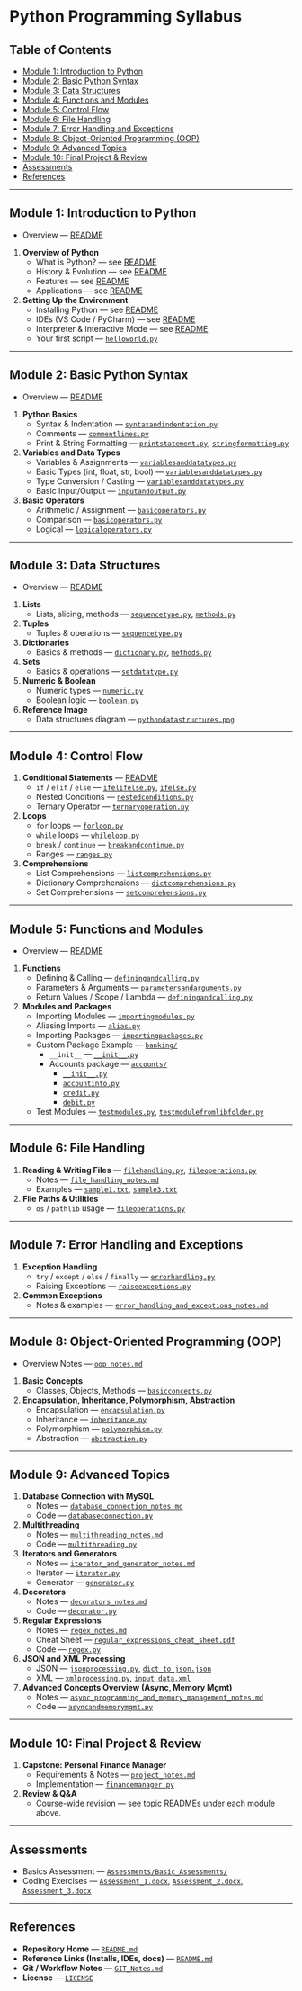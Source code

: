 # Python Programming Syllabus

## Table of Contents
- [Module 1: Introduction to Python](#module-1-introduction-to-python)
- [Module 2: Basic Python Syntax](#module-2-basic-python-syntax)
- [Module 3: Data Structures](#module-3-data-structures)
- [Module 4: Functions and Modules](#module-4-functions-and-modules)
- [Module 5: Control Flow](#module-5-control-flow)
- [Module 6: File Handling](#module-6-file-handling)
- [Module 7: Error Handling and Exceptions](#module-7-error-handling-and-exceptions)
- [Module 8: Object-Oriented Programming (OOP)](#module-8-object-oriented-programming-oop)
- [Module 9: Advanced Topics](#module-9-advanced-topics)
- [Module 10: Final Project & Review](#module-10-final-project--review)
- [Assessments](#assessments)
- [References](#references)

---

## Module 1: Introduction to Python

- Overview — [README](01_Introduction_to_Python/README.md)
1. **Overview of Python**
   - What is Python? — see [README](01_Introduction_to_Python/README.md)
   - History & Evolution — see [README](01_Introduction_to_Python/README.md)
   - Features — see [README](01_Introduction_to_Python/README.md)
   - Applications — see [README](01_Introduction_to_Python/README.md)
2. **Setting Up the Environment**
   - Installing Python — see [README](01_Introduction_to_Python/README.md)
   - IDEs (VS Code / PyCharm) — see [README](01_Introduction_to_Python/README.md)
   - Interpreter & Interactive Mode — see [README](01_Introduction_to_Python/README.md)
   - Your first script — [`helloworld.py`](01_Introduction_to_Python/helloworld.py)

---

## Module 2: Basic Python Syntax

- Overview — [README](02_Basic_Python_Syntax/README.md)
1. **Python Basics**
   - Syntax & Indentation — [`syntaxandindentation.py`](02_Basic_Python_Syntax/syntaxandindentation.py)
   - Comments — [`commentlines.py`](02_Basic_Python_Syntax/commentlines.py)
   - Print & String Formatting — [`printstatement.py`](02_Basic_Python_Syntax/printstatement.py), [`stringformatting.py`](02_Basic_Python_Syntax/stringformatting.py)
2. **Variables and Data Types**
   - Variables & Assignments — [`variablesanddatatypes.py`](02_Basic_Python_Syntax/variablesanddatatypes.py)
   - Basic Types (int, float, str, bool) — [`variablesanddatatypes.py`](02_Basic_Python_Syntax/variablesanddatatypes.py)
   - Type Conversion / Casting — [`variablesanddatatypes.py`](02_Basic_Python_Syntax/variablesanddatatypes.py)
   - Basic Input/Output — [`inputandoutput.py`](02_Basic_Python_Syntax/inputandoutput.py)
3. **Basic Operators**
   - Arithmetic / Assignment — [`basicoperators.py`](02_Basic_Python_Syntax/basicoperators.py)
   - Comparison — [`basicoperators.py`](02_Basic_Python_Syntax/basicoperators.py)
   - Logical — [`logicaloperators.py`](02_Basic_Python_Syntax/logicaloperators.py)

---

## Module 3: Data Structures

- Overview — [README](03_Data_Structures/README.md)
1. **Lists**
   - Lists, slicing, methods — [`sequencetype.py`](03_Data_Structures/sequencetype.py), [`methods.py`](03_Data_Structures/methods.py)
2. **Tuples**
   - Tuples & operations — [`sequencetype.py`](03_Data_Structures/sequencetype.py)
3. **Dictionaries**
   - Basics & methods — [`dictionary.py`](03_Data_Structures/dictionary.py), [`methods.py`](03_Data_Structures/methods.py)
4. **Sets**
   - Basics & operations — [`setdatatype.py`](03_Data_Structures/setdatatype.py)
5. **Numeric & Boolean**
   - Numeric types — [`numeric.py`](03_Data_Structures/numeric.py)
   - Boolean logic — [`boolean.py`](03_Data_Structures/boolean.py)
6. **Reference Image**
   - Data structures diagram — [`pythondatastructures.png`](03_Data_Structures/pythondatastructures.png)

---

## Module 4: Control Flow

1. **Conditional Statements** — [README](04_Control_Flow/README.md)
   - `if` / `elif` / `else` — [`ifelifelse.py`](04_Control_Flow/1_Conditional_Statements/ifelifelse.py), [`ifelse.py`](04_Control_Flow/1_Conditional_Statements/ifelse.py)
   - Nested Conditions — [`nestedconditions.py`](04_Control_Flow/1_Conditional_Statements/nestedconditions.py)
   - Ternary Operator — [`ternaryoperation.py`](04_Control_Flow/1_Conditional_Statements/ternaryoperation.py)
2. **Loops**
   - `for` loops — [`forloop.py`](04_Control_Flow/2_Loops/forloop.py)
   - `while` loops — [`whileloop.py`](04_Control_Flow/2_Loops/whileloop.py)
   - `break` / `continue` — [`breakandcontinue.py`](04_Control_Flow/2_Loops/breakandcontinue.py)
   - Ranges — [`ranges.py`](04_Control_Flow/2_Loops/ranges.py)
3. **Comprehensions**
   - List Comprehensions — [`listcomprehensions.py`](04_Control_Flow/3_Comprehensions/listcomprehensions.py)
   - Dictionary Comprehensions — [`dictcomprehensions.py`](04_Control_Flow/3_Comprehensions/dictcomprehensions.py)
   - Set Comprehensions — [`setcomprehensions.py`](04_Control_Flow/3_Comprehensions/setcomprehensions.py)

---

## Module 5: Functions and Modules

- Overview — [README](04_Control_Flow/README.md)
1. **Functions**
   - Defining & Calling — [`definingandcalling.py`](05_Functions_and_Modules/Functions/definingandcalling.py)
   - Parameters & Arguments — [`parametersandarguments.py`](05_Functions_and_Modules/Functions/parametersandarguments.py)
   - Return Values / Scope / Lambda — [`definingandcalling.py`](05_Functions_and_Modules/Functions/definingandcalling.py)
2. **Modules and Packages**
   - Importing Modules — [`importingmodules.py`](05_Functions_and_Modules/Modules_and_Packages/Builtin_Modules/importingmodules.py)
   - Aliasing Imports — [`alias.py`](05_Functions_and_Modules/Modules_and_Packages/Builtin_Modules/alias.py)
   - Importing Packages — [`importingpackages.py`](05_Functions_and_Modules/Modules_and_Packages/Builtin_Modules/importingpackages.py)
   - Custom Package Example — [`banking/`](05_Functions_and_Modules/Modules_and_Packages/Custom_Modules/banking/)
     - `__init__` — [`__init__.py`](05_Functions_and_Modules/Modules_and_Packages/Custom_Modules/banking/__init__.py)
     - Accounts package — [`accounts/`](05_Functions_and_Modules/Modules_and_Packages/Custom_Modules/banking/accounts/)
       - [`__init__.py`](05_Functions_and_Modules/Modules_and_Packages/Custom_Modules/banking/accounts/__init__.py)
       - [`accountinfo.py`](05_Functions_and_Modules/Modules_and_Packages/Custom_Modules/banking/accounts/accountinfo.py)
       - [`credit.py`](05_Functions_and_Modules/Modules_and_Packages/Custom_Modules/banking/accounts/credit.py)
       - [`debit.py`](05_Functions_and_Modules/Modules_and_Packages/Custom_Modules/banking/accounts/debit.py)
   - Test Modules — [`testmodules.py`](05_Functions_and_Modules/Modules_and_Packages/Custom_Modules/testmodules.py), [`testmodulefromlibfolder.py`](05_Functions_and_Modules/Modules_and_Packages/Custom_Modules/testmodulefromlibfolder.py)

---

## Module 6: File Handling

1. **Reading & Writing Files** — [`filehandling.py`](06_File_Handling/filehandling.py), [`fileoperations.py`](06_File_Handling/fileoperations.py)
   - Notes — [`file_handling_notes.md`](06_File_Handling/file_handling_notes.md)
   - Examples — [`sample1.txt`](06_File_Handling/sample1.txt), [`sample3.txt`](06_File_Handling/sample3.txt)
2. **File Paths & Utilities**
   - `os` / `pathlib` usage — [`fileoperations.py`](06_File_Handling/fileoperations.py)

---

## Module 7: Error Handling and Exceptions

1. **Exception Handling**
   - `try` / `except` / `else` / `finally` — [`errorhandling.py`](07_Error_Handling_and_Exceptions/errorhandling.py)
   - Raising Exceptions — [`raiseexceptions.py`](07_Error_Handling_and_Exceptions/raiseexceptions.py)
2. **Common Exceptions**
   - Notes & examples — [`error_handling_and_exceptions_notes.md`](07_Error_Handling_and_Exceptions/error_handling_and_exceptions_notes.md)

---

## Module 8: Object-Oriented Programming (OOP)

- Overview Notes — [`oop_notes.md`](08_Object_Oriented_Programming/oop_notes.md)
1. **Basic Concepts**
   - Classes, Objects, Methods — [`basicconcepts.py`](08_Object_Oriented_Programming/basicconcepts.py)
2. **Encapsulation, Inheritance, Polymorphism, Abstraction**
   - Encapsulation — [`encapsulation.py`](08_Object_Oriented_Programming/encapsulation.py)
   - Inheritance — [`inheritance.py`](08_Object_Oriented_Programming/inheritance.py)
   - Polymorphism — [`polymorphism.py`](08_Object_Oriented_Programming/polymorphism.py)
   - Abstraction — [`abstraction.py`](08_Object_Oriented_Programming/abstraction.py)

---

## Module 9: Advanced Topics

1. **Database Connection with MySQL**
   - Notes — [`database_connection_notes.md`](09_Advanced_Topics/1_Database_Connection_with_MySQL/database_connection_notes.md)
   - Code — [`databaseconnection.py`](09_Advanced_Topics/1_Database_Connection_with_MySQL/databaseconnection.py)
2. **Multithreading**
   - Notes — [`multithreading_notes.md`](09_Advanced_Topics/2_Multithreading/multithreading_notes.md)
   - Code — [`multithreading.py`](09_Advanced_Topics/2_Multithreading/multithreading.py)
3. **Iterators and Generators**
   - Notes — [`iterator_and_generator_notes.md`](09_Advanced_Topics/3_Iterators_and_Generators/iterator_and_generator_notes.md)
   - Iterator — [`iterator.py`](09_Advanced_Topics/3_Iterators_and_Generators/iterator.py)
   - Generator — [`generator.py`](09_Advanced_Topics/3_Iterators_and_Generators/generator.py)
4. **Decorators**
   - Notes — [`decorators_notes.md`](09_Advanced_Topics/4_Decorators/decorators_notes.md)
   - Code — [`decorator.py`](09_Advanced_Topics/4_Decorators/decorator.py)
5. **Regular Expressions**
   - Notes — [`regex_notes.md`](09_Advanced_Topics/5_Regular_Expressions/regex_notes.md)
   - Cheat Sheet — [`regular_expressions_cheat_sheet.pdf`](09_Advanced_Topics/5_Regular_Expressions/regular_expressions_cheat_sheet.pdf)
   - Code — [`regex.py`](09_Advanced_Topics/5_Regular_Expressions/regex.py)
6. **JSON and XML Processing**
   - JSON — [`jsonprocessing.py`](09_Advanced_Topics/6_JSON_and_XML_Processing/jsonprocessing.py), [`dict_to_json.json`](09_Advanced_Topics/6_JSON_and_XML_Processing/dict_to_json.json)
   - XML — [`xmlprocessing.py`](09_Advanced_Topics/6_JSON_and_XML_Processing/xmlprocessing.py), [`input_data.xml`](09_Advanced_Topics/6_JSON_and_XML_Processing/input_data.xml)
7. **Advanced Concepts Overview (Async, Memory Mgmt)**
   - Notes — [`async_programming_and_memory_management_notes.md`](09_Advanced_Topics/7_Advanced_Concepts/async_programming_and_memory_management_notes.md)
   - Code — [`asyncandmemorymgmt.py`](09_Advanced_Topics/7_Advanced_Concepts/asyncandmemorymgmt.py)

---

## Module 10: Final Project & Review

1. **Capstone: Personal Finance Manager**
   - Requirements & Notes — [`project_notes.md`](10_Project/project_notes.md)
   - Implementation — [`financemanager.py`](10_Project/financemanager.py)
2. **Review & Q&A**
   - Course-wide revision — see topic READMEs under each module above.

---

## Assessments

- Basics Assessment — [`Assessments/Basic_Assessments/`](Assessments/Basic_Assessments/)
- Coding Exercises — [`Assessment_1.docx`](Assessments/Coding_Exercises/Assessment_1.docx), [`Assessment_2.docx`](Assessments/Coding_Exercises/Assessment_2.docx), [`Assessment_3.docx`](Assessments/Coding_Exercises/Assessment_3.docx)

---

## References

- **Repository Home** — [`README.md`](README.md)
- **Reference Links (Installs, IDEs, docs)** — [`README.md`](README.md)
- **Git / Workflow Notes** — [`GIT_Notes.md`](GIT_Notes.md)
- **License** — [`LICENSE`](LICENSE)
